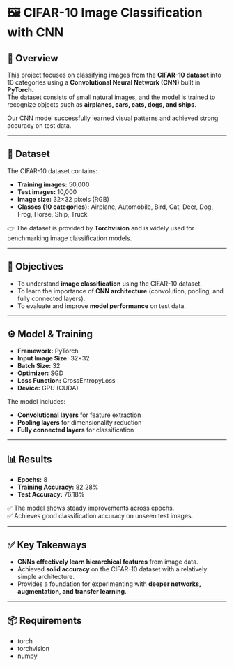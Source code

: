 # 🖼️ CIFAR-10 Image Classification with CNN  

## 📌 Overview  
This project focuses on classifying images from the **CIFAR-10 dataset** into 10 categories using a **Convolutional Neural Network (CNN)** built in **PyTorch**.  
The dataset consists of small natural images, and the model is trained to recognize objects such as **airplanes, cars, cats, dogs, and ships**.  

Our CNN model successfully learned visual patterns and achieved strong accuracy on test data.  

---

## 📂 Dataset  
The CIFAR-10 dataset contains:  
- **Training images:** 50,000  
- **Test images:** 10,000  
- **Image size:** 32×32 pixels (RGB)  
- **Classes (10 categories):** Airplane, Automobile, Bird, Cat, Deer, Dog, Frog, Horse, Ship, Truck  

👉 The dataset is provided by **Torchvision** and is widely used for benchmarking image classification models.  

---

## 🎯 Objectives  
- To understand **image classification** using the CIFAR-10 dataset.  
- To learn the importance of **CNN architecture** (convolution, pooling, and fully connected layers).  
- To evaluate and improve **model performance** on test data.  

---

## ⚙️ Model & Training  
- **Framework:** PyTorch  
- **Input Image Size:** 32×32  
- **Batch Size:** 32  
- **Optimizer:** SGD  
- **Loss Function:** CrossEntropyLoss  
- **Device:** GPU (CUDA)  

The model includes:  
- **Convolutional layers** for feature extraction  
- **Pooling layers** for dimensionality reduction  
- **Fully connected layers** for classification  

---

## 📊 Results  
- **Epochs:** 8  
- **Training Accuracy:** 82.28%  
- **Test Accuracy:** 76.18%  

✅ The model shows steady improvements across epochs.  
✅ Achieves good classification accuracy on unseen test images.  

---

## ✅ Key Takeaways  
- **CNNs effectively learn hierarchical features** from image data.  
- Achieved **solid accuracy** on the CIFAR-10 dataset with a relatively simple architecture.  
- Provides a foundation for experimenting with **deeper networks, augmentation, and transfer learning**.  

---

## 📦 Requirements  
- torch  
- torchvision  
- numpy  
